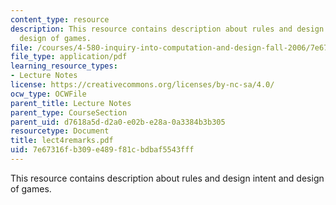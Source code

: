 ```yaml
---
content_type: resource
description: This resource contains description about rules and design intent and
  design of games.
file: /courses/4-580-inquiry-into-computation-and-design-fall-2006/7e67316fb309e489f81cbdbaf5543fff_lect4remarks.pdf
file_type: application/pdf
learning_resource_types:
- Lecture Notes
license: https://creativecommons.org/licenses/by-nc-sa/4.0/
ocw_type: OCWFile
parent_title: Lecture Notes
parent_type: CourseSection
parent_uid: d7618a5d-d2a0-e02b-e28a-0a3384b3b305
resourcetype: Document
title: lect4remarks.pdf
uid: 7e67316f-b309-e489-f81c-bdbaf5543fff
---
```

This resource contains description about rules and design intent and design of games.